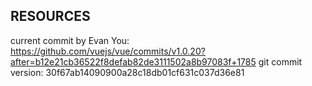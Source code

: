 ## RESOURCES 
current commit by Evan You: https://github.com/vuejs/vue/commits/v1.0.20?after=b12e21cb36522f8defab82de3111502a8b97083f+1785
git commit version: 30f67ab14090900a28c18db01cf631c037d36e81
